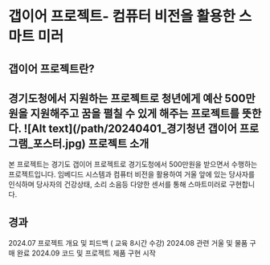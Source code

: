 갭이어 프로젝트- 컴퓨터 비전을 활용한 스마트 미러 
====================================================
갭이어 프로젝트란?
------------------
경기도청에서 지원하는 프로젝트로 청년에게 예산 500만원을 지원해주고 꿈을 펼칠 수 있게 해주는 프로젝트를 뜻한다. 
![Alt text](/path/20240401_경기청년 갭이어 프로그램_포스터.jpg)
프로젝트 소개
------------
본 프로젝트는 경기도 갭이어 프로젝트로 경기도청에서 500만원을 받으면서 수행하는 프로젝트입니다.
임베디드 시스템과 컴퓨터 비전을 활용하여 거울 앞에 있는 당사자를 인식하며 당사자의 건강상태, 소리 소음등 
다양한 센서를 통해 스마트미러로 구현합니다.

경과
---------
2024.07 프로젝트 개요 및 피드백 ( 교육 8시간 수강)
2024.08 관련 거울 및 물품 구매 완료 
2024.09 코드 및 프로젝트 제품 구현 시작 
